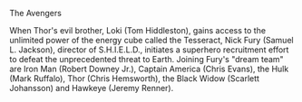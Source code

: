 The Avengers

When Thor's evil brother, Loki (Tom Hiddleston), gains access to the unlimited power of the energy cube called the Tesseract, Nick Fury (Samuel L. Jackson), director of S.H.I.E.L.D., initiates a superhero recruitment effort to defeat the unprecedented threat to Earth. Joining Fury's "dream team" are Iron Man (Robert Downey Jr.), Captain America (Chris Evans), the Hulk (Mark Ruffalo), Thor (Chris Hemsworth), the Black Widow (Scarlett Johansson) and Hawkeye (Jeremy Renner).
